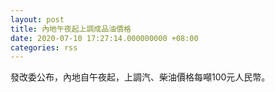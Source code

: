 ```yaml
---
layout: post
title: 內地午夜起上調成品油價格
date: 2020-07-10 17:27:14.000000000 +08:00
categories: rss
---
```


發改委公布，內地自午夜起，上調汽、柴油價格每噸100元人民幣。
